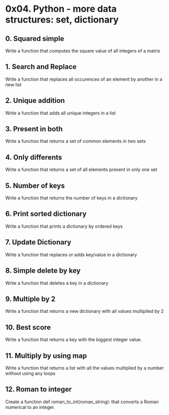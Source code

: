 # 0x04. Python - more data structures: set, dictionary

## 0. Squared simple

Write a function that computes the square value of all integers of a matrix

## 1. Search and Replace
Write a function that replaces all occurences of an element by another in a new list

## 2. Unique addition
Write a function that adds all unique integers in a list

## 3. Present in both
Write a function that returns a set of common elements in two sets

## 4. Only differents
Write a function that returns a set of all elements present in only one set

## 5. Number of keys
Write a function that returns the number of keys in a dictionary

## 6. Print sorted dictionary
Write a function that prints a dictionary by ordered keys

## 7. Update Dictionary
Write a function that replaces or adds key/value in a dictionary

## 8. Simple delete by key
Write a function that deletes a key in a dictionary

## 9. Multiple by 2
Write a function that returns a new dictionary with all values multiplied by 2

## 10. Best score
Write a function that returns a key with the biggest integer value.

## 11. Multiply by using map
Write a function that returns a list with all the values multiplied by a number without using any loops

## 12. Roman to integer
Create a function def roman_to_int(roman_string): that converts a Roman numerical to an integer.
